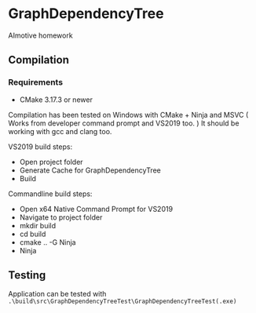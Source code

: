 # GraphDependencyTree
AImotive homework

## Compilation

### Requirements

* CMake 3.17.3 or newer

Compilation has been tested on Windows with CMake + Ninja and MSVC 
( Works from developer command prompt and VS2019 too. )
It should be working with gcc and clang too.

VS2019 build steps:
* Open project folder
* Generate Cache for GraphDependencyTree
* Build

Commandline build steps:
* Open x64 Native Command Prompt for VS2019
* Navigate to project folder
* mkdir build
* cd build
* cmake .. -G Ninja
* Ninja

## Testing

Application can be tested with `.\build\src\GraphDependencyTreeTest\GraphDependencyTreeTest(.exe)`
